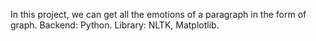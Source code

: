 In this project, we can get all the emotions of a paragraph in the form of graph.
Backend: Python. 
Library: NLTK, Matplotlib.
